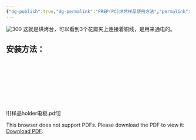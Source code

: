 ```yaml
---
{"dg-publish":true,"dg-permalink":"PREP(PC)烘烤样品使用方法","permalink":"/PREP(PC)烘烤样品使用方法/","dgShowLocalGraph":true}
---
```


![300](/img/user/lab/素材/IMG_20230407_102444.jpg)
这就是烘烤台，可以看到3个花瓣夹上连接着铜线，是用来通电的。
## 安装方法：
![[样品holder电极.pdf]]
<object data="/img/user/素材/样品holder电极.pdf" type="application/pdf" width="95%" height="700px">
    <embed src="/img/user/素材/样品holder电极.pdf">
        <p>This browser does not support PDFs. Please download the PDF to view it: <a href="/img/user/素材/样品holder电极.pdf">Download PDF</a>.</p>
    </embed>
</object>